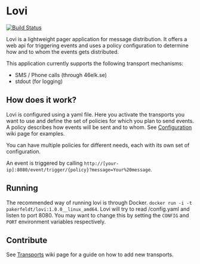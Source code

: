# Lovi

[![Build Status](https://travis-ci.org/pakerfeldt/lovi.svg?branch=master)](https://travis-ci.org/pakerfeldt/lovi)

Lovi is a lightweight pager application for message distribution. It offers a web api for triggering events and uses a policy configuration to determine how and to whom the events gets distributed.

This application currently supports the following transport mechanisms:

- SMS / Phone calls (through 46elk.se)
- stdout (for logging)

## How does it work?

Lovi is configured using a yaml file. Here you activate the transports you want to use and define the set of policies for which you plan to send events. A policy describes how events will be sent and to whom. See [Configuration](https://github.com/pakerfeldt/lovi/wiki/Configuration) wiki page for examples.

You can have multiple policies for different needs, each with its own set of configuration.

An event is triggered by calling `http://[your-ip]:8080/event/trigger/{policy}?message=Your%20message`.

## Running

The recommended way of running lovi is through Docker.
`docker run -i -t pakerfeldt/lovi:1.0.0__linux_amd64`.
Lovi will try to read /config.yaml and listen to port 8080. You may want to change this by setting the `CONFIG` and `PORT` environment variables respectively.

## Contribute

See [Transports](https://github.com/pakerfeldt/lovi/wiki/Transports) wiki page for a guide on how to add new transports.
